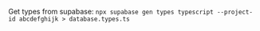 Get types from supabase:
`npx supabase gen types typescript --project-id abcdefghijk > database.types.ts`
